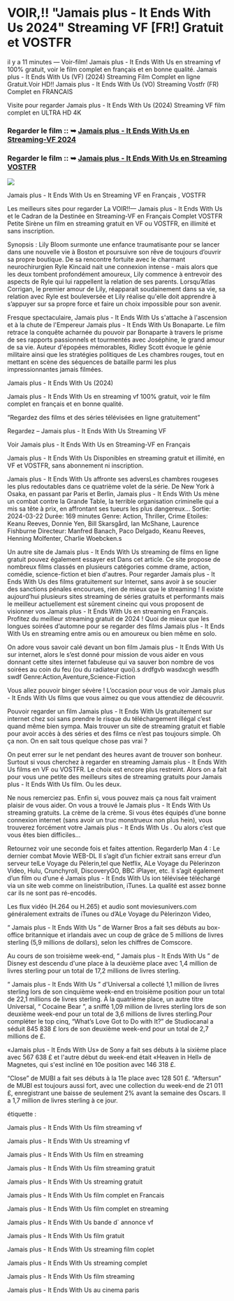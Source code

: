 # VOIR,!! "Jamais plus - It Ends With Us 2024" Streaming VF [FR!] Gratuit et VOSTFR

il y a 11 minutes — Voir-film! Jamais plus - It Ends With Us en streaming vf 100% gratuit, voir le film complet en français et en bonne qualité. Jamais plus - It Ends With Us (VF) (2024) Streaming Film Complet en ligne Gratuit.Voir HD!! Jamais plus - It Ends With Us (VO) Streaming Vostfr (FR) Complet en FRANCAIS

Visite pour regarder Jamais plus - It Ends With Us (2024) Streaming VF film complet en ULTRA HD 4K

### Regarder le film :: ➥ [Jamais plus - It Ends With Us en Streaming-VF 2024](https://t.co/47U1u4jDyE)

### Regarder le film :: ➥ [Jamais plus - It Ends With Us en Streaming VOSTFR](https://t.co/47U1u4jDyE)

<p dir="auto"><a href="https://t.co/47U1u4jDyE" title="PLAYNOW" rel="nofollow"><img src="https://i.imgur.com/jhNGoEt.gif" style="max-width: 100%;"></a></p>

Jamais plus - It Ends With Us en Streaming VF en Français , VOSTFR

Les meilleurs sites pour regarder La VOIR!!— Jamais plus - It Ends With Us et le Cadran de la Destinée en Streaming-VF en Français Complet VOSTFR Petite Sirène un film en streaming gratuit en VF ou VOSTFR, en illimité et sans inscription.

Synopsis : Lily Bloom surmonte une enfance traumatisante pour se lancer dans une nouvelle vie à Boston et poursuivre son rêve de toujours d’ouvrir sa propre boutique. De sa rencontre fortuite avec le charmant neurochirurgien Ryle Kincaid nait une connexion intense - mais alors que les deux tombent profondément amoureux, Lily commence à entrevoir des aspects de Ryle qui lui rappellent la relation de ses parents. Lorsqu’Atlas Corrigan, le premier amour de Lily, réapparait soudainement dans sa vie, sa relation avec Ryle est bouleversée et Lily réalise qu'elle doit apprendre à s’appuyer sur sa propre force et faire un choix impossible pour son avenir.

Fresque spectaculaire, Jamais plus - It Ends With Us s'attache à l'ascension et à la chute de l'Empereur Jamais plus - It Ends With Us Bonaparte. Le film retrace la conquête acharnée du pouvoir par Bonaparte à travers le prisme de ses rapports passionnels et tourmentés avec Joséphine, le grand amour de sa vie. Auteur d'épopées mémorables, Ridley Scott évoque le génie militaire ainsi que les stratégies politiques de Les chambres rouges, tout en mettant en scène des séquences de bataille parmi les plus impressionnantes jamais filmées.

Jamais plus - It Ends With Us (2024)

Jamais plus - It Ends With Us en streaming vf 100% gratuit, voir le film complet en français et en bonne qualité.

“Regardez des films et des séries télévisées en ligne gratuitement”

Regardez – Jamais plus - It Ends With Us Streaming VF

Voir Jamais plus - It Ends With Us en Streaming-VF en Français

Jamais plus - It Ends With Us Disponibles en streaming gratuit et illimité, en VF et VOSTFR, sans abonnement ni inscription.

Jamais plus - It Ends With Us affronte ses adversLes chambres rougeses les plus redoutables dans ce quatrième volet de la série. De New York à Osaka, en passant par Paris et Berlin, Jamais plus - It Ends With Us mène un combat contre la Grande Table, la terrible organisation criminelle qui a mis sa tête à prix, en affrontant ses tueurs les plus dangereux... Sortie: 2024-03-22 Durée: 169 minutes Genre: Action, Thriller, Crime Etoiles: Keanu Reeves, Donnie Yen, Bill Skarsgård, Ian McShane, Laurence Fishburne Directeur: Manfred Banach, Paco Delgado, Keanu Reeves, Henning Molfenter, Charlie Woebcken.s

Un autre site de Jamais plus - It Ends With Us streaming de films en ligne gratuit pouvez également essayer est Dans cet article. Ce site propose de nombreux films classés en plusieurs catégories comme drame, action, comédie, science-fiction et bien d'autres. Pour regarder Jamais plus - It Ends With Us des films gratuitement sur Internet, sans avoir à se soucier des sanctions pénales encourues, rien de mieux que le streaming ! Il existe aujourd’hui plusieurs sites streaming de séries gratuits et performants mais le meilleur actuellement est sûrement cineinc qui vous proposent de visionner vos Jamais plus - It Ends With Us en streaming en Français. Profitez du meilleur streaming gratuit de 2024 ! Quoi de mieux que les longues soirées d’automne pour se regarder des films Jamais plus - It Ends With Us en streaming entre amis ou en amoureux ou bien même en solo.

On adore vous savoir calé devant un bon film Jamais plus - It Ends With Us sur internet, alors le s’est donné pour mission de vous aider en vous donnant cette sites internet fabuleuse qui va sauver bon nombre de vos soirées au coin du feu (ou du radiateur quoi).s drdfgvb wasdxcgh wesdfh swdf Genre:Action,Aventure,Science-Fiction

Vous allez pouvoir binger sévère ! L’occasion pour vous de voir Jamais plus - It Ends With Us films que vous aimez ou que vous attendiez de découvrir.

Pouvoir regarder un film Jamais plus - It Ends With Us gratuitement sur internet chez soi sans prendre le risque du téléchargement illégal c’est quand même bien sympa. Mais trouver un site de streaming gratuit et fiable pour avoir accès à des séries et des films ce n’est pas toujours simple. Oh ça non. On en sait tous quelque chose pas vrai ?

On peut errer sur le net pendant des heures avant de trouver son bonheur. Surtout si vous cherchez à regarder en streaming Jamais plus - It Ends With Us films en VF ou VOSTFR. Le choix est encore plus restreint. Alors on a fait pour vous une petite des meilleurs sites de streaming gratuits pour Jamais plus - It Ends With Us film. Ou les deux.

Ne nous remerciez pas. Enfin si, vous pouvez mais ça nous fait vraiment plaisir de vous aider. On vous a trouvé le Jamais plus - It Ends With Us streaming gratuits. La crème de la crème. Si vous êtes équipés d’une bonne connexion internet (sans avoir un truc monstrueux non plus hein), vous trouverez forcément votre Jamais plus - It Ends With Us . Ou alors c’est que vous êtes bien difficiles…

Retournez voir une seconde fois et faites attention. RegarderIp Man 4 : Le dernier combat Movie WEB-DL Il s’agit d’un fichier extrait sans erreur d’un serveur telLe Voyage du Pèlerin,tel que Netflix, ALe Voyage du Pèlerinzon Video, Hulu, Crunchyroll, DiscoveryGO, BBC iPlayer, etc. Il s’agit également d’un film ou d’une é Jamais plus - It Ends With Us ion télévisée téléchargé via un site web comme on lineistribution, iTunes. La qualité est assez bonne car ils ne sont pas ré-encodés.

Les flux vidéo (H.264 ou H.265) et audio sont moviesunivers.com généralement extraits de iTunes ou d’ALe Voyage du Pèlerinzon Video,

“ Jamais plus - It Ends With Us ” de Warner Bros a fait ses débuts au box-office britannique et irlandais avec un coup de grâce de 5 millions de livres sterling (5,9 millions de dollars), selon les chiffres de Comscore.

Au cours de son troisième week-end, “ Jamais plus - It Ends With Us ” de Disney est descendu d'une place à la deuxième place avec 1,4 million de livres sterling pour un total de 17,2 millions de livres sterling.

“ Jamais plus - It Ends With Us ” d'Universal a collecté 1,1 million de livres sterling lors de son cinquième week-end en troisième position pour un total de 22,1 millions de livres sterling. À la quatrième place, un autre titre Universal, “ Cocaine Bear ”, a sniffé 1,09 million de livres sterling lors de son deuxième week-end pour un total de 3,6 millions de livres sterling.Pour compléter le top cinq, “What’s Love Got to Do with It?” de Studiocanal a séduit 845 838 £ lors de son deuxième week-end pour un total de 2,7 millions de £.

«Jamais plus - It Ends With Us» de Sony a fait ses débuts à la sixième place avec 567 638 £ et l'autre début du week-end était «Heaven in Hell» de Magnetes, qui s'est incliné en 10e position avec 146 318 £.

“Close” de MUBI a fait ses débuts à la 11e place avec 128 501 £. “Aftersun” de MUBI est toujours aussi fort, avec une collection du week-end de 21 011 £, enregistrant une baisse de seulement 2% avant la semaine des Oscars. Il a 1,7 million de livres sterling à ce jour.

étiquette :

Jamais plus - It Ends With Us film streaming vf

Jamais plus - It Ends With Us streaming vf

Jamais plus - It Ends With Us film en streaming

Jamais plus - It Ends With Us film streaming gratuit

Jamais plus - It Ends With Us streaming gratuit

Jamais plus - It Ends With Us film complet en Francais

Jamais plus - It Ends With Us film complet en streaming

Jamais plus - It Ends With Us bande d` annonce vf

Jamais plus - It Ends With Us film gratuit

Jamais plus - It Ends With Us streaming film coplet

Jamais plus - It Ends With Us streaming complet

Jamais plus - It Ends With Us film streaming

Jamais plus - It Ends With Us au cinema paris

